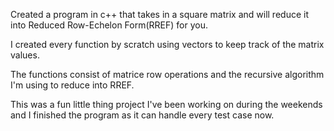 Created a program in c++ that takes in a square matrix and will reduce it into Reduced Row-Echelon Form(RREF) for you.


I created every function by scratch using vectors to keep track of the matrix values.

The functions consist of matrice row operations and the recursive algorithm I'm using to reduce into RREF.

This was a fun little thing project I've been working on during the weekends and I finished the program as it can handle every test case now.

